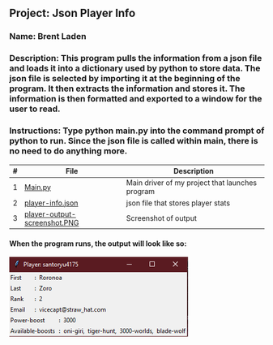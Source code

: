 ## Project: Json Player Info
### Name: Brent Laden
### Description: This program pulls the information from a json file and loads it into a dictionary used by python to store data. The json file is selected by importing it at the beginning of the program. It then extracts the information and stores it. The information is then formatted and exported to a window for the user to read.
### Instructions: Type python main.py into the command prompt of python to run. Since the json file is called within main, there is no need to do anything more.
|   #   | File            | Description                                        |
| :---: | ----------------------- | -------------------------------------------------- |
|   1   | [Main.py](https://github.com/sora1441/4443-5373-2D-Pygame-Laden/blob/master/Assignments/A04/main.py)| Main driver of my project that launches program      |
|   2   | [player-info.json](https://github.com/sora1441/4443-5373-2D-Pygame-Laden/blob/master/Assignments/A04/player-info.json)  | json file that stores player stats        |
|   3   | [player-output-screenshot.PNG](https://github.com/sora1441/4443-5373-2D-Pygame-Laden/blob/master/Assignments/A04/player-output-screenshot.PNG) | Screenshot of output|

#### When the program runs, the output will look like so:
![output](https://github.com/sora1441/4443-5373-2D-Pygame-Laden/blob/master/Assignments/A04/player-output-screenshot.PNG)
